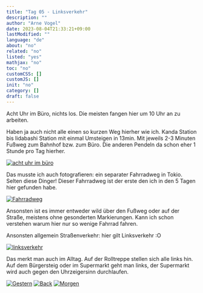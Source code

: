 ```yaml
---
title: "Tag 05 - Linksverkehr"
description: ""
author: "Arne Vogel"
date: 2023-08-04T21:33:21+09:00
lastModified: ""
language: "de"
about: "no"
related: "no"
listed: "yes"
mathjax: "no"
toc: "no"
customCSS: []
customJS: []
init: "no"
category: []
draft: false
---
```


Acht Uhr im Büro, nichts los.
Die meisten fangen hier um 10 Uhr an zu arbeiten.

Haben ja auch nicht alle einen so kurzen Weg hierher wie ich.
Kanda Station bis Iidabashi Station mit einmal Umsteigen in 13min. Mit jeweils 2-3 Minuten Fußweg zum Bahnhof bzw. zum Büro.
Die anderen Pendeln da schon eher 1 Stunde pro Tag hierher.

[![acht uhr im büro](acht_uhr-small.jpg)](acht_uhr.jpg)

Das musste ich auch fotografieren: ein separater Fahrradweg in Tokio. Selten diese Dinger!
Dieser Fahrradweg ist der erste den ich in den 5 Tagen hier gefunden habe.

[![Fahrradweg](fahrradweg-small.jpg)](fahrradweg.jpg)

Ansonsten ist es immer entweder wild über den Fußweg oder auf der Straße, meistens ohne gesonderten Markierungen.
Kann ich schon verstehen warum hier nur so wenige Fahrrad fahren.

Ansonsten allgemein Straßenverkehr: hier gilt Linksverkehr :O

[![linksverkehr](linksverkehr-small.jpg)](linksverkehr.jpg)

Das merkt man auch im Alltag. 
Auf der Rolltreppe stellen sich alle links hin.
Auf dem Bürgersteig oder im Supermarkt geht man links, der Supermarkt wird auch gegen den Uhrzeigersinn durchlaufen.


[![Gestern](../left.png)](../tag-04) [![Back](../back.png)](..) [![Morgen](../right.png)](../tag-06)
